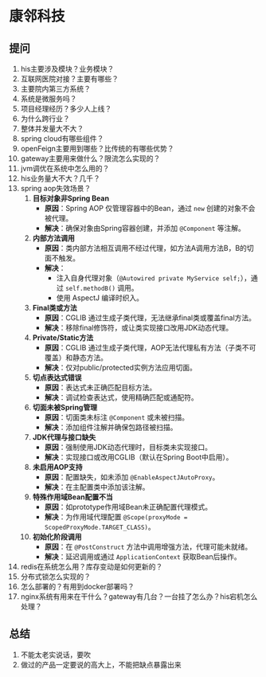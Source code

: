 # 康邻科技

## 提问

1. his主要涉及模块？业务模块？
2. 互联网医院对接？主要有哪些？
3. 主要院内第三方系统？
4. 系统是微服务吗？
5. 项目经理经历？多少人上线？
6. 为什么跨行业？
7. 整体并发量大不大？
8. spring cloud有哪些组件？
9. openFeign主要用到哪些？比传统的有哪些优势？
10. gateway主要用来做什么？限流怎么实现的？
11. jvm调优在系统中怎么用的？
12. his业务量大不大？几千？
13. spring aop失效场景？
    1. **目标对象非Spring Bean**
       - **原因**：Spring AOP 仅管理容器中的Bean，通过 `new` 创建的对象不会被代理。
       - **解决**：确保对象由Spring容器创建，并添加 `@Component` 等注解。
    2. **内部方法调用**
       - **原因**：类内部方法相互调用不经过代理，如方法A调用方法B，B的切面不触发。
       - **解决**：
         - 注入自身代理对象（`@Autowired private MyService self;`），通过 `self.methodB()` 调用。
         - 使用 AspectJ 编译时织入。
    3. **Final类或方法**
       - **原因**：CGLIB 通过生成子类代理，无法继承final类或覆盖final方法。
       - **解决**：移除final修饰符，或让类实现接口改用JDK动态代理。
    4. **Private/Static方法**
       - **原因**：CGLIB 通过生成子类代理，AOP无法代理私有方法（子类不可覆盖）和静态方法。
       - **解决**：仅对public/protected实例方法应用切面。
    5. **切点表达式错误**
       - **原因**：表达式未正确匹配目标方法。
       - **解决**：调试检查表达式，使用精确匹配或通配符。
    6. **切面未被Spring管理**
       - **原因**：切面类未标注 `@Component` 或未被扫描。
       - **解决**：添加组件注解并确保包路径被扫描。
    7. **JDK代理与接口缺失**
       - **原因**：强制使用JDK动态代理时，目标类未实现接口。
       - **解决**：实现接口或改用CGLIB（默认在Spring Boot中启用）。
    8. **未启用AOP支持**
       - **原因**：配置缺失，如未添加 `@EnableAspectJAutoProxy`。
       - **解决**：在主配置类中添加该注解。
    9. **特殊作用域Bean配置不当**
       - **原因**：如prototype作用域Bean未正确配置代理模式。
       - **解决**：为作用域代理配置 `@Scope(proxyMode = ScopedProxyMode.TARGET_CLASS)`。
    10. **初始化阶段调用**
        - **原因**：在 `@PostConstruct` 方法中调用增强方法，代理可能未就绪。
        - **解决**：延迟调用或通过 `ApplicationContext` 获取Bean后操作。
14. redis在系统怎么用？库存变动是如何更新的？
15. 分布式锁怎么实现的？
16. 怎么部署的？有用到docker部署吗？
17. nginx系统有用来在干什么？gateway有几台？一台挂了怎么办？his宕机怎么处理？



## 总结

1. 不能太老实说话，要吹
2. 做过的产品一定要说的高大上，不能把缺点暴露出来